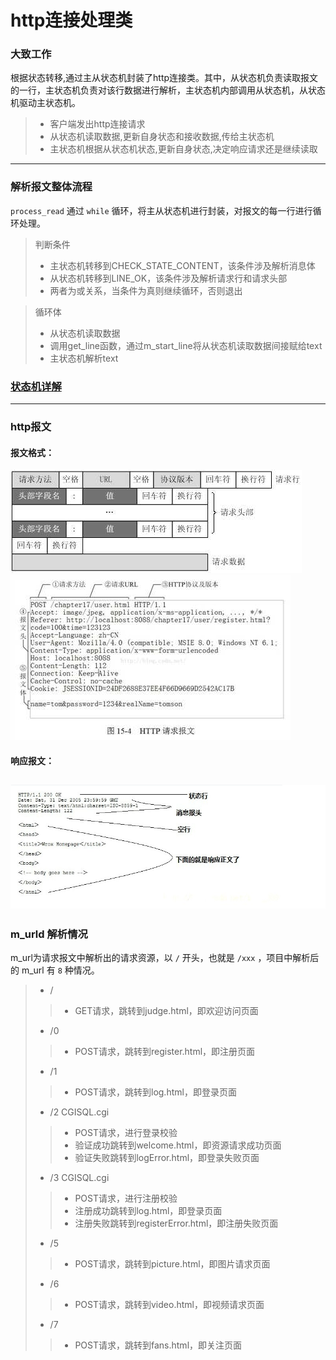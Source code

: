 http连接处理类
===============
### 大致工作
根据状态转移,通过主从状态机封装了http连接类。其中，从状态机负责读取报文的一行，主状态机负责对该行数据进行解析，主状态机内部调用从状态机，从状态机驱动主状态机。
> * 客户端发出http连接请求
> * 从状态机读取数据,更新自身状态和接收数据,传给主状态机
> * 主状态机根据从状态机状态,更新自身状态,决定响应请求还是继续读取

---------------------------------------
### 解析报文整体流程
`process_read` 通过 `while` 循环，将主从状态机进行封装，对报文的每一行进行循环处理。
> 判断条件
>* 主状态机转移到CHECK_STATE_CONTENT，该条件涉及解析消息体
>* 从状态机转移到LINE_OK，该条件涉及解析请求行和请求头部
>* 两者为或关系，当条件为真则继续循环，否则退出

> 循环体
>* 从状态机读取数据
>* 调用get_line函数，通过m_start_line将从状态机读取数据间接赋给text
>* 主状态机解析text

### [状态机详解](https://blog.csdn.net/qq_34039018/article/details/103603932)

---------------------------------------
### http报文
#### 报文格式：
![1](./img/001.jpg)\
![2](./img/002.jpg)
#### 响应报文：
![2](./img/003.png)
---------------------------------------
### m_urld 解析情况
m_url为请求报文中解析出的请求资源，以 `/` 开头，也就是 `/xxx` ，项目中解析后的 m_url 有 `8` 种情况。

>* / 
>>* GET请求，跳转到judge.html，即欢迎访问页面
>* /0
>>* POST请求，跳转到register.html，即注册页面
>* /1
>>* POST请求，跳转到log.html，即登录页面
>* /2 CGISQL.cgi
>>* POST请求，进行登录校验
>>* 验证成功跳转到welcome.html，即资源请求成功页面
>>* 验证失败跳转到logError.html，即登录失败页面
>* /3 CGISQL.cgi
>>* POST请求，进行注册校验
>>* 注册成功跳转到log.html，即登录页面
>>* 注册失败跳转到registerError.html，即注册失败页面
>* /5
>>* POST请求，跳转到picture.html，即图片请求页面
>* /6
>>* POST请求，跳转到video.html，即视频请求页面
>* /7
>>* POST请求，跳转到fans.html，即关注页面
